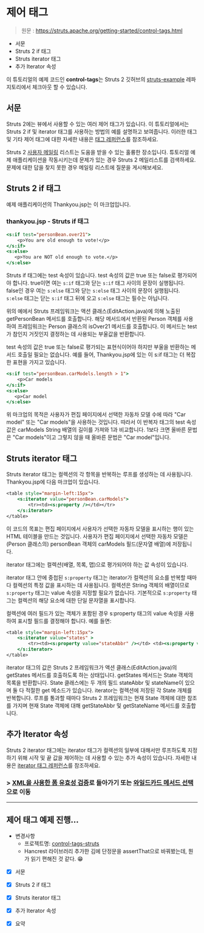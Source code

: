 # 제어 태그

> 원문 : https://struts.apache.org/getting-started/control-tags.html

* 서문
* Struts 2 if 태그
* Struts iterator 태그
* 추가 Iterator 속성

이 튜토리얼의 예제 코드인 **control-tags**는 Struts 2 깃허브의 [struts-example](https://github.com/apache/struts-examples) 레파지토리에서 체크아웃 할 수 있습니다.





## 서문

Struts 2에는 뷰에서 사용할 수 있는 여러 제어 태그가 있습니다. 이 튜토리얼에서는 Struts 2 if 및 iterator 태그를 사용하는 방법의 예를 설명하고 보여줍니다. 이러한 태그 및 기타 제어 태그에 대한 자세한 내용은 [태그 레퍼런스](http://cwiki.apache.org/confluence/display/WW/Generic+Tag+Reference)를 참조하세요. 

Struts 2 [사용자 메일링](http://struts.apache.org/mail.html) 리스트는 도움을 받을 수 있는 훌륭한 장소입니다. 튜토리얼 예제 애플리케이션을 작동시키는데 문제가 있는 경우 Struts 2 메일리스트를 검색하세요. 문제에 대한 답을 찾지 못한 경우 메일링 리스트에 질문을 게시해보세요. 





## Struts 2 if 태그

예제 애플리케이션의 Thankyou.jsp는 이 마크업입니다. 

### thankyou.jsp - Struts if 태그

```jsp
<s:if test="personBean.over21">
    <p>You are old enough to vote!</p>
</s:if>
<s:else>
   <p>You are NOT old enough to vote.</p>
</s:else>
```

Struts if 태그에는 test 속성이 있습니다. test 속성의 값은 true 또는 false로 평가되어야 합니다. true이면 여는 `s:if` 태그와 닫는 `s:if`  태그 사이의 문장이 실행됩니다. false인 경우 여는 `s:else` 태그와 닫는 `s:else`  태그 사이의 문장이 실행됩니다. `s:else` 태그는 닫는 `s:if` 태그 뒤에 오고 `s:else` 태그는 필수는 아닙니다. 

위의 예에서 Struts 프레임워크는 액션 클래스(EditAction.java)에 의해 노출된 getPersonBean 메서드를 호출합니다. 해당 메서드에서 반환된 Person 객체를 사용하여 프레임워크는 Person 클래스의 isOver21 메서드를 호출합니다. 이 메서드는 test가 참인지 거짓인지 결정하는 데 사용되는 부울값을 반환합니다. 

test 속성의 값은 true 또는 false로 평가되는 표현식이어야 하지만 부울을 반환하는 메서드 호출일 필요는 없습니다. 예를 들어, Thankyou.jsp에 있는 이 s:if 태그는 더 복잡한 표현을 가지고 있습니다. 

```jsp
<s:if test="personBean.carModels.length > 1">
    <p>Car models
</s:if>
<s:else>
   <p>Car model
</s:else>
```

위 마크업의 목적은 사용자가 편집 페이지에서 선택한 자동차 모델 수에 따라 "Car model" 또는 "Car models"을 사용하는 것입니다. 따라서 이 반복자 태그의 test 속성 값은 carModels String 배열의 길이를 가져와 1과 비교합니다. 1보다 크면 올바른 문법은 "Car models"이고 그렇지 않을 때 올바른 문법은 "Car model"입니다. 





## Struts iterator 태그

Struts iterator 태그는 컬렉션의 각 항목을 반복하는 루프를 생성하는 데 사용됩니다. Thankyou.jsp에 다음 마크업이 있습니다. 

```jsp
<table style="margin-left:15px">
    <s:iterator value="personBean.carModels">
        <tr><td><s:property /></td></tr>
    </s:iterator>
</table>
```

이 코드의 목표는 편집 페이지에서 사용자가 선택한 자동차 모델을 표시하는 행이 있는 HTML 테이블을 만드는 것입니다. 사용자가 편집 페이지에서 선택한 자동차 모델은 (Person 클래스의) personBean 객체의 carModels 필드(문자열 배열)에 저장됩니다. 

iterator 태그에는 컬렉션(배열, 목록, 맵)으로 평가되어야 하는 값 속성이 있습니다. 

iterator 태그 안에 중첩된 `s:property` 태그는 iterator가 컬렉션의 요소를 반복할 때마다 컬렉션의 특정 값을 표시하는 데 사용됩니다. 컬렉션은 String 객체의 배열이므로 `s:property` 태그는 value 속성을 지정할 필요가 없습니다. 기본적으로 `s:property` 태그는 컬렉션의 해당 요소에 대한 단일 문자열을 표시합니다. 

컬렉션에 여러 필드가 있는 객체가 포함된 경우 s:property 태그의 value 속성을 사용하여 표시할 필드를 결정해야 합니다. 예를 들면: 

```jsp
<table style="margin-left:15px">
    <s:iterator value="states" >	
        <tr><td><s:property value="stateAbbr" /></td> <td><s:property value="stateName" /></tr>
    </s:iterator>
</table>
```

iterator 태그의 값은 Struts 2 프레임워크가 액션 클래스(EditAction.java)의 getStates 메서드를 호출하도록 하는 상태입니다. getStates 메서드는 State 객체의 목록을 반환합니다. State 클래스에는 두 개의 필드 stateAbbr 및 stateName이 있으며 둘 다 적절한 get 메소드가 있습니다. iterator는 컬렉션에 저장된 각 State 개체를 반복합니다. 루프를 통과할 때마다 Struts 2 프레임워크는 현재 State 객체에 대한 참조를 가지며 현재 State 객체에 대해 getStateAbbr 및 getStateName 메서드를 호출합니다. 





## 추가 Iterator 속성

Struts 2 iterator 태그에는 iterator 태그가 컬렉션의 일부에 대해서만 루프하도록 지정하기 위해 시작 및 끝 값을 제어하는 데 사용할 수 있는 추가 속성이 있습니다.  자세한 내용은 [iterator 태그 레퍼런스](https://cwiki.apache.org/confluence/display/WW/iterator)를 참조하세요. 




### >  [XML을 사용한 폼 유효성 검증](../form-validation-using-xml)로 돌아가기 또는 [와일드카드 메서드 선택](../wildcard-method-selection)으로 이동

---

## 제어 태그 예제 진행...

* 변경사항
  * 프로젝트명: [control-tags-struts](control-tags-struts)
  * Hancrest 라이브러리 추가한 김에 단정문을 assertThat으로 바꿔봤는데, 뭔가 읽기 편해진 것 같다. 😁
* [x] 서문
* [x] Struts 2 if 태그
* [x] Struts iterator 태그
* [x] 추가 Iterator 속성
* [x] 요약

